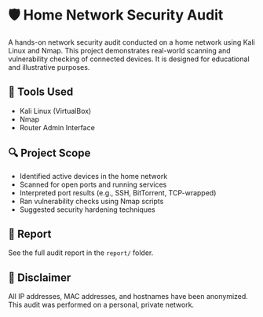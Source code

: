 # 🛡️ Home Network Security Audit

A hands-on network security audit conducted on a home network using Kali Linux and Nmap. This project demonstrates real-world scanning and vulnerability checking of connected devices. It is designed for educational and illustrative purposes.

## 🔧 Tools Used
- Kali Linux (VirtualBox)
- Nmap
- Router Admin Interface

## 🔍 Project Scope
- Identified active devices in the home network
- Scanned for open ports and running services
- Interpreted port results (e.g., SSH, BitTorrent, TCP-wrapped)
- Ran vulnerability checks using Nmap scripts
- Suggested security hardening techniques

## 📄 Report
See the full audit report in the `report/` folder.

## 🛑 Disclaimer
All IP addresses, MAC addresses, and hostnames have been anonymized. This audit was performed on a personal, private network.
